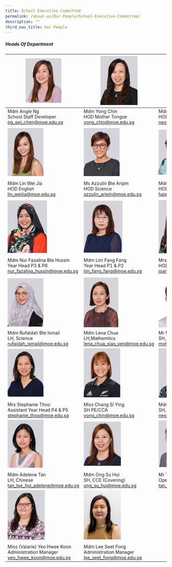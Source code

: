 ```yaml
---
title: School Executive Committee
permalink: /about-us/Our-People/School-Executive-Committee/
description: ""
third_nav_title: Our People
---
```

##### Heads Of Department

| <img style="width:50%" src="/images/About%20Us/Our%20People/School%20Exec%20Committee/S1.jpg"> | <img style="width:53%" src="/images/About%20Us/Our%20People/School%20Exec%20Committee/S2.jpg"> | <img style="width:44%" src="/images/About%20Us/Our%20People/School%20Exec%20Committee/S3.jpg"> |
| -------- | -------- | -------- |
| Mdm Angie Ng <br> School Staff Developer <br>ng_pei_chen@moe.edu.sg     | Mdm Yong Chin <br> HOD Mother Tongue <br>yong_chin@moe.edu.sg     | Mdm Neo Bee Leng <br> HOD Mathematics <br> neo_bee_leng@moe.edu.sg |
|  |  |  |
| <img style="width:50%" src="/images/About%20Us/Our%20People/School%20Exec%20Committee/S4.jpg"> | <img style="width:51%" src="/images/About%20Us/Our%20People/School%20Exec%20Committee/S5.jpg"> | <img style="width:42%" src="/images/About%20Us/Our%20People/School%20Exec%20Committee/S7.jpg"> |
|  |  |  |
| Mdm Lin Wei Jia <br> HOD English <br>lin_weijia@moe.edu.sg     | Ms Azzulin Bte Aripin <br> HOD Science <br>azzulin_aripin@moe.edu.sg     | Mdm Hajerah Beevi <br> HOD Student Management <br> hajerah_beevi_kutus@moe.edu.sg |
| | |
| <img style="width:55%" src="/images/About%20Us/Our%20People/School%20Exec%20Committee/S8.jpg"> | <img style="width:55%" src="/images/About%20Us/Our%20People/School%20Exec%20Committee/S9.jpg"> | <img style="width:49%" src="/images/About%20Us/Our%20People/School%20Exec%20Committee/S10.jpg"> |
|  |  |  |
| Mdm Nur Fazalina Bte Hussin <br> Year Head P3 & P6<br>nur_fazalina_hussin@moe.edu.sg     | Mdm Lim Fang Fang <br> Year Head P1 & P2 <br>lim_fang_fang@moe.edu.sg | Mrs Joanna Wong <br> HOD PE & CCA <br> joanna_teo_wei-jin@moe.edu.sg
|  |  |  |
| <img style="width:50%" src="/images/About%20Us/Our%20People/School%20Exec%20Committee/S11.jpg"> | <img style="width:49%" src="/images/About%20Us/Our%20People/School%20Exec%20Committee/S12.jpg"> | <img style="width:49%" src="/images/About%20Us/Our%20People/School%20Exec%20Committee/S13.jpg"> |
| Mdm Rufaidah Bte Ismail <br> LH, Science <br> rufaidah_ismail@moe.edu.sg | Mdm Lena Chua <br> LH,Mathemtics <br>lena_chua_siao_yen@moe.edu.sg  | Mr Mohamed Fazlee Bin Sabari <br> SH, English <br>mohamed_fazlee_sabari@moe.edu.sg|
| <img style="width:50%" src="/images/About%20Us/Our%20People/School%20Exec%20Committee/S14.jpg"> | <img style="width:52%" src="/images/About%20Us/Our%20People/School%20Exec%20Committee/S15.jpg"> | <img style="width:54%" src="/images/About%20Us/Our%20People/School%20Exec%20Committee/S16.jpg"> |
|  |  |  |
| Mrs Stephanie Thoo <br> Assistant Year Head P4 & P5 <br>stephanie_thoo@moe.edu.sg     | Miss Chang Si Ying <br> SH PE/CCA <br>yong_chin@moe.edu.sg     | Mdm Yak Hui Hwa (Mrs Seetoh) <br> SH, ICT (Covering) <br> neo_bee_leng@moe.edu.sg |
| <img style="width:50%" src="/images/About%20Us/Our%20People/School%20Exec%20Committee/S17.jpg"> | <img style="width:53%" src="/images/About%20Us/Our%20People/School%20Exec%20Committee/S18.jpg"> | <img style="width:44%" src="/images/About%20Us/Our%20People/School%20Exec%20Committee/S19.jpg"> |
|  |  |  |
| Mdm Adelene Tan <br> LH, Chinese <br>tan_tse_hui_adelene@moe.edu.sg     | Mdm Ong Su Hui <br> SH, CCE (Covering) <br>ong_su_hui@moe.edu.sg     | Mr Tan Chin Hong<br> Operations Manager <br> tan_chin_hong_a@moe.edu.sg |
| <img style="width:52%" src="/images/About%20Us/Our%20People/School%20Exec%20Committee/S20.jpg"> | <img style="width:53%" src="/images/About%20Us/Our%20People/Executive%20and%20Admin%20Staff/Seet%20Fong_FINAL.jpg"> | 
|  |  |  |
| Miss (Valarie) Yeo Hwee Koon <br> Administration Manager<br>yeo_hwee_koon@moe.edu.sg     | Mdm Lee Seet Fong<br> Administration Manager <br>lee_seet_fong@moe.edu.sg     | 